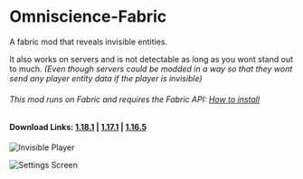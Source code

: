 # Omniscience-Fabric
A fabric mod that reveals invisible entities.

It also works on servers and is not detectable as long as you wont stand out to much.
_(Even though servers could be modded in a way so that they wont send any player entity data if the player is invisible)_

###### This mod runs on Fabric and requires the Fabric API: [How to install](https://fabricmc.net/ "How to install")

#### Download Links: **[1.18.1](https://github.com/thatDudo/Omniscience-Fabric/releases/download/1.0.4%2B1.18.1/omniscience-fabric-mc1.18.1-1.0.4.jar)** | **[1.17.1](https://github.com/thatDudo/Omniscience-Fabric/releases/download/1.0.1%2B1.17.1/omniscience-fabric-mc1.17-1.0.1.jar)** | **[1.16.5](https://github.com/thatDudo/Omniscience-Fabric/releases/download/1.0.1%2B1.16.5/omniscience-fabric-mc1.16.5-1.0.1.jar)**


![Invisible Player](https://i.postimg.cc/QCCc73Vh/2021-06-30-16-02-56.png "")

![Settings Screen](https://i.postimg.cc/sDt5MbzC/2021-06-30-15-57-55.png "Settings Screen")

